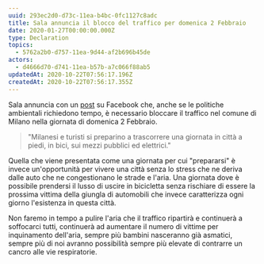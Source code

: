 ```yaml
---
uuid: 293ec2d0-d73c-11ea-b4bc-0fc1127c8adc
title: Sala annuncia il blocco del traffico per domenica 2 Febbraio
date: 2020-01-27T00:00:00.000Z
type: Declaration
topics:
  - 5762a2b0-d757-11ea-9d44-af2b696b45de
actors:
  - d4666d70-d741-11ea-b57b-a7c066f88ab5
updatedAt: 2020-10-22T07:56:17.196Z
createdAt: 2020-10-22T07:56:17.355Z
---
```


Sala annuncia con un [post](https://www.facebook.com/beppesalasindaco/posts/2627187940883759) su Facebook che, anche se le politiche ambientali richiedono tempo, è necessario bloccare il traffico nel comune di Milano nella giornata di domenica 2 Febbraio.

> "Milanesi e turisti si preparino a trascorrere una giornata in città a piedi, in bici, sui mezzi pubblici ed elettrici."

Quella che viene presentata come una giornata per cui "prepararsi" è invece un'opportunità per vivere una città senza lo stress che ne deriva dalle auto che ne congestionano le strade e l'aria. Una giornata dove è possibile prendersi il lusso di uscire in bicicletta senza rischiare di essere la prossima vittima della giungla di automobili che invece caratterizza ogni giorno l'esistenza in questa città. 

Non faremo in tempo a pulire l'aria che il traffico ripartirà e continuerà a soffocarci tutti, continuerà ad aumentare il numero di vittime per inquinamento dell'aria, sempre più bambini nasceranno già asmatici, sempre più di noi avranno possibilità sempre più elevate di contrarre un cancro alle vie respiratorie.